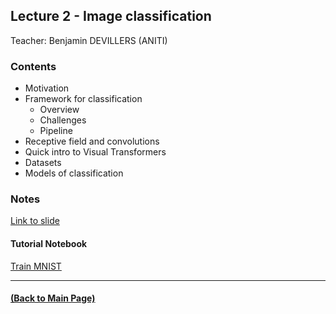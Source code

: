 ## Lecture 2 - Image classification
Teacher: Benjamin DEVILLERS (ANITI)

<!-- 
### Lecture video
View the recorded lecture [here](https://drive.google.com/file/d/1BGqIXvroBuZlWhiIXTXqhB-VgZGXTx9j/view?usp=sharing)  (this will only be available for approximately 6 weeks after the course)
-->

### Contents

* Motivation
* Framework for classification
  * Overview 
  * Challenges 
  * Pipeline 
* Receptive field and convolutions
* Quick intro to Visual Transformers
* Datasets 
* Models of classification

### Notes

[Link to slide](https://docs.google.com/presentation/d/1Z-ZcaVZp4Ex_3LnFEdaiEXaoUEhCubHxaPrhR_utJlQ/edit?usp=sharing)

#### Tutorial Notebook
[Train MNIST](https://colab.research.google.com/drive/1R2nEz93vMQ9fHjZDsBOIjfnVRPL0P7Sy)

---
#### [(Back to Main Page)](../index.md)
